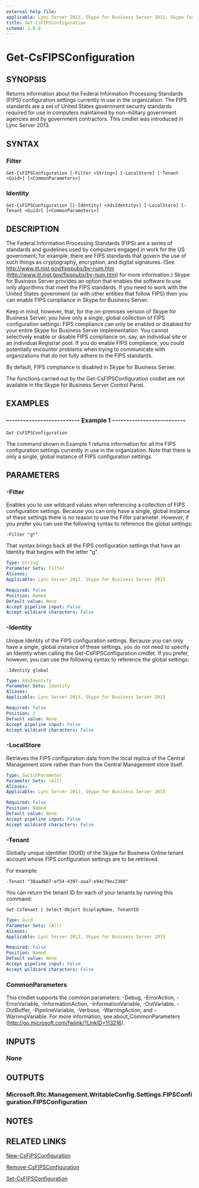 ```yaml
---
external help file: 
applicable: Lync Server 2013, Skype for Business Server 2015, Skype for Business Server 2019
title: Get-CsFIPSConfiguration
schema: 2.0.0
---
```


# Get-CsFIPSConfiguration

## SYNOPSIS
Returns information about the Federal Information Processing Standards (FIPS) configuration settings currently in use in the organization.
The FIPS standards are a set of United States government security standards required for use in computers maintained by non-military government agencies and by government contractors.
This cmdlet was introduced in Lync Server 2013.


## SYNTAX

### Filter
```
Get-CsFIPSConfiguration [-Filter <String>] [-LocalStore] [-Tenant <Guid>] [<CommonParameters>]
```

### Identity
```
Get-CsFIPSConfiguration [[-Identity] <XdsIdentity>] [-LocalStore] [-Tenant <Guid>] [<CommonParameters>]
```

## DESCRIPTION
The Federal Information Processing Standards (FIPS) are a series of standards and guidelines used by computers engaged in work for the US government; for example, there are FIPS standards that govern the use of such things as cryptography, encryption, and digital signatures.
(See http://www.itl.nist.gov/fipspubs/by-num.htm (http://www.itl.nist.gov/fipspubs/by-num.htm) for more information.) Skype for Business Server provides an option that enables the software to use only algorithms that meet the FIPS standards.
If you need to work with the United States government (or with other entities that follow FIPS) then you can enable FIPS compliance in Skype for Business Server.

Keep in mind, however, that, for the on-premises version of Skype for Business Server, you have only a single, global collection of FIPS configuration settings: FIPS compliance can only be enabled or disabled for your entire Skype for Business Server implementation.
You cannot selectively enable or disable FIPS compliance on, say, an individual site or an individual Registrar pool.
If you do enable FIPS compliance, you could potentially encounter problems when trying to communicate with organizations that do not fully adhere to the FIPS standards.

By default, FIPS compliance is disabled in Skype for Business Server.

The functions carried out by the Get-CsFIPSConfiguration cmdlet are not available in the Skype for Business Server Control Panel.


## EXAMPLES

### -------------------------- Example 1 --------------------------
```
Get-CsFIPSConfiguration
```

The command shown in Example 1 returns information for all the FIPS configuration settings currently in use in the organization.
Note that there is only a single, global instance of FIPS configuration settings.


## PARAMETERS

### -Filter
Enables you to use wildcard values when referencing a collection of FIPS configuration settings.
Because you can only have a single, global instance of these settings there is no reason to use the Filter parameter.
However, if you prefer you can use the following syntax to reference the global settings:

`-Filter "g*"`

That syntax brings back all the FIPS configuration settings that have an Identity that begins with the letter "g".

```yaml
Type: String
Parameter Sets: Filter
Aliases: 
Applicable: Lync Server 2013, Skype for Business Server 2015

Required: False
Position: Named
Default value: None
Accept pipeline input: False
Accept wildcard characters: False
```

### -Identity
Unique Identity of the FIPS configuration settings.
Because you can only have a single, global instance of these settings, you do not need to specify an Identity when calling the Get-CsFIPSConfiguration cmdlet.
If you prefer, however, you can use the following syntax to reference the global settings:

`-Identity global`

```yaml
Type: XdsIdentity
Parameter Sets: Identity
Aliases: 
Applicable: Lync Server 2013, Skype for Business Server 2015

Required: False
Position: 2
Default value: None
Accept pipeline input: False
Accept wildcard characters: False
```

### -LocalStore
Retrieves the FIPS configuration data from the local replica of the Central Management store rather than from the Central Management store itself.

```yaml
Type: SwitchParameter
Parameter Sets: (All)
Aliases: 
Applicable: Lync Server 2013, Skype for Business Server 2015

Required: False
Position: Named
Default value: None
Accept pipeline input: False
Accept wildcard characters: False
```

### -Tenant
Globally unique identifier (GUID) of the Skype for Business Online tenant account whose FIPS configuration settings are to be retrieved.

For example:

`-Tenant "38aad667-af54-4397-aaa7-e94c79ec2308"`

You can return the tenant ID for each of your tenants by running this command:

`Get-CsTenant | Select-Object DisplayName, TenantID`

```yaml
Type: Guid
Parameter Sets: (All)
Aliases: 
Applicable: Lync Server 2013, Skype for Business Server 2015

Required: False
Position: Named
Default value: None
Accept pipeline input: False
Accept wildcard characters: False
```

### CommonParameters
This cmdlet supports the common parameters: -Debug, -ErrorAction, -ErrorVariable, -InformationAction, -InformationVariable, -OutVariable, -OutBuffer, -PipelineVariable, -Verbose, -WarningAction, and -WarningVariable. For more information, see about_CommonParameters (http://go.microsoft.com/fwlink/?LinkID=113216).


## INPUTS

### None


## OUTPUTS

### Microsoft.Rtc.Management.WritableConfig.Settings.FIPSConfiguration.FIPSConfiguration


## NOTES


## RELATED LINKS

[New-CsFIPSConfiguration](New-CsFIPSConfiguration.md)

[Remove-CsFIPSConfiguration](Remove-CsFIPSConfiguration.md)

[Set-CsFIPSConfiguration](Set-CsFIPSConfiguration.md)
